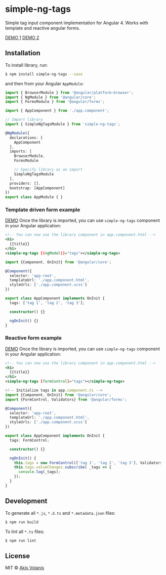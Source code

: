 # simple-ng-tags

Simple tag input component implementation for Angular 4. Works with template and reactive angular forms.

[DEMO 1](https://plnkr.co/edit/4zFhtmlZThEebq6NdXGN?p=preview)
[DEMO 2](https://plnkr.co/edit/j6US7jNyUviqxKM5crVp?p=preview)

## Installation

To install library, run:

```bash
$ npm install simple-ng-tags --save
```

and then from your Angular `AppModule`:

```typescript
import { BrowserModule } from '@angular/platform-browser';
import { NgModule } from '@angular/core';
import { FormsModule } from '@angular/forms';

import { AppComponent } from './app.component';

// Import library
import { SimpleNgTagsModule } from 'simple-ng-tags';

@NgModule({
  declarations: [
    AppComponent
  ],
  imports: [
    BrowserModule,
    FormsModule

    // Specify library as an import
    SimpleNgTagsModule
  ],
  providers: [],
  bootstrap: [AppComponent]
})
export class AppModule { }
```
### Template driven form example
[DEMO](https://plnkr.co/edit/4zFhtmlZThEebq6NdXGN?p=preview)
Once the library is imported, you can use `simple-ng-tags` component in your Angular application:

```xml
<!-- You can now use the library component in app.component.html -->
<h1>
  {{title}}
</h1>
<simple-ng-tags [(ngModel)]="tags"></simple-ng-tags>
```
```typescript
import {Component, OnInit} from '@angular/core';

@Component({
  selector: 'app-root',
  templateUrl: './app.component.html',
  styleUrls: ['./app.component.scss']
})

export class AppComponent implements OnInit {
  tags: ['tag 1', 'tag 2', 'tag 3'];

  constructor() {}

  ngOnInit() {}
}

```

### Reactive form example
[DEMO](https://plnkr.co/edit/j6US7jNyUviqxKM5crVp?p=preview)
Once the library is imported, you can use `simple-ng-tags` component in your Angular application:

```xml
<!-- You can now use the library component in app.component.html -->
<h1>
  {{title}}
</h1>
<simple-ng-tags [formControl]="tags"></simple-ng-tags>
```
```typescript
<!-- Initialize tags in app.component.ts -->
import {Component, OnInit} from '@angular/core';
import {FormControl, Validators} from '@angular/forms';

@Component({
  selector: 'app-root',
  templateUrl: './app.component.html',
  styleUrls: ['./app.component.scss']
})

export class AppComponent implements OnInit {
  tags: FormControl;

  constructor() {}

  ngOnInit() {
    this.tags = new FormControl(['tag 1', 'tag 2', 'tag 3'], Validators.required);
    this.tags.valueChanges.subscribe( _tags => {
      console.log(_tags);
    });
  }
}
```

## Development

To generate all `*.js`, `*.d.ts` and `*.metadata.json` files:

```bash
$ npm run build
```

To lint all `*.ts` files:

```bash
$ npm run lint
```

## License

MIT © [Akis Volanis](mailto:c.volanis@gmail.com)